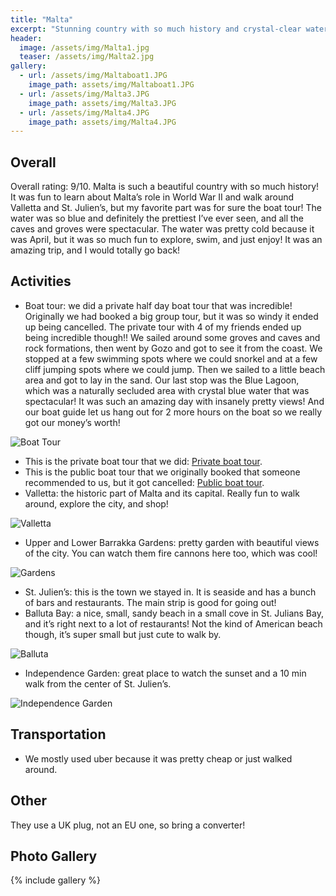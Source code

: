 ```yaml
---
title: "Malta"
excerpt: "Stunning country with so much history and crystal-clear waters in the middle of the Mediterranean Sea."
header:
  image: /assets/img/Malta1.jpg
  teaser: /assets/img/Malta2.jpg
gallery:
  - url: /assets/img/Maltaboat1.JPG
    image_path: assets/img/Maltaboat1.JPG
  - url: /assets/img/Malta3.JPG
    image_path: assets/img/Malta3.JPG
  - url: /assets/img/Malta4.JPG
    image_path: assets/img/Malta4.JPG
---
```


## Overall
Overall rating: 9/10. Malta is such a beautiful country with so much history! It was fun to learn about Malta’s role in World War II and walk around Valletta and St. Julien’s, but my favorite part was for sure the boat tour! The water was so blue and definitely the prettiest I’ve ever seen, and all the caves and groves were spectacular. The water was pretty cold because it was April, but it was so much fun to explore, swim, and just enjoy! It was an amazing trip, and I would totally go back! 

## Activities
* Boat tour: we did a private half day boat tour that was incredible! Originally we had booked a big group tour, but it was so windy it ended up being cancelled. The private tour with 4 of my friends ended up being incredible though!! We sailed around some groves and caves and rock formations, then went by Gozo and got to see it from the coast. We stopped at a few swimming spots where we could snorkel and at a few cliff jumping spots where we could jump. Then we sailed to a little beach area and got to lay in the sand. Our last stop was the Blue Lagoon, which was a naturally secluded area with crystal blue water that was spectacular! It was such an amazing day with insanely pretty views! And our boat guide let us hang out for 2 more hours on the boat so we really got our money’s worth! 

![Boat Tour](/assets/img/Maltaboat2.jpg)

  * This is the private boat tour that we did: [Private boat tour](https://www.tripadvisor.com/AttractionProductReview-g190320-d25846854-Private_Boat_Trips_Charters_Comino_Blue_Lagoon_Malta_Gozo-Island_of_Malta.html). 
  * This is the public boat tour that we originally booked that someone recommended to us, but it got cancelled: [Public boat tour](https://www.viator.com/tours/Malta/Gozo-and-Comino-Islands-including-Blue-Lagoon-Crystal-Lagoon-and-caves/d4141-86704P2).
* Valletta: the historic part of Malta and its capital. Really fun to walk around, explore the city, and shop!

![Valletta](/assets/img/Valletta.JPG)

* Upper and Lower Barrakka Gardens: pretty garden with beautiful views of the city. You can watch them fire cannons here too, which was cool!

![Gardens](/assets/img/MaltaPark.jpg)

* St. Julien’s: this is the town we stayed in. It is seaside and has a bunch of bars and restaurants. The main strip is good for going out!
* Balluta Bay: a nice, small, sandy beach in a small cove in St. Julians Bay, and it’s right next to a lot of restaurants! Not the kind of American beach though, it’s super small but just cute to walk by.

![Balluta](/assets/img/Balluta.jpg)

* Independence Garden: great place to watch the sunset and a 10 min walk from the center of St. Julien’s.

![Independence Garden](/assets/img/Garden.jpg)


## Transportation
* We mostly used uber because it was pretty cheap or just walked around.

## Other
They use a UK plug, not an EU one, so bring a converter!

## Photo Gallery
{% include gallery %}
